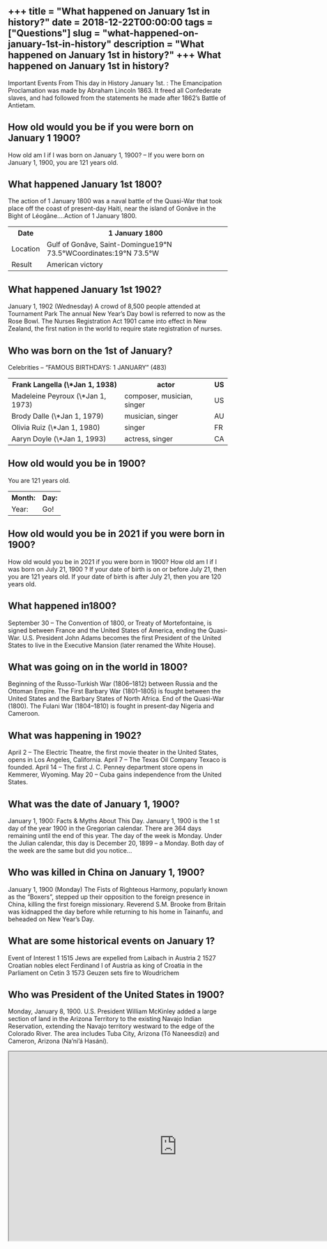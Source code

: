 +++
title = "What happened on January 1st in history?"
date = 2018-12-22T00:00:00
tags = ["Questions"]
slug = "what-happened-on-january-1st-in-history"
description = "What happened on January 1st in history?"
+++
What happened on January 1st in history?
----------------------------------------

Important Events From This day in History January 1st. : The Emancipation Proclamation was made by Abraham Lincoln 1863. It freed all Confederate slaves, and had followed from the statements he made after 1862’s Battle of Antietam.

How old would you be if you were born on January 1 1900?
--------------------------------------------------------

How old am I if I was born on January 1, 1900? – If you were born on January 1, 1900, you are 121 years old.

What happened January 1st 1800?
-------------------------------

The action of 1 January 1800 was a naval battle of the Quasi-War that took place off the coast of present-day Haiti, near the island of Gonâve in the Bight of Léogâne….Action of 1 January 1800.

<table><tr><th>Date</th><th>1 January 1800</th></tr><tr><td>Location</td><td>Gulf of Gonâve, Saint-Domingue19°N 73.5°WCoordinates:19°N 73.5°W</td></tr><tr><td>Result</td><td>American victory</td></tr></table>

What happened January 1st 1902?
-------------------------------

January 1, 1902 (Wednesday) A crowd of 8,500 people attended at Tournament Park The annual New Year’s Day bowl is referred to now as the Rose Bowl. The Nurses Registration Act 1901 came into effect in New Zealand, the first nation in the world to require state registration of nurses.

Who was born on the 1st of January?
-----------------------------------

Celebrities – “FAMOUS BIRTHDAYS: 1 JANUARY” (483)

<table><tr><th>Frank Langella (\*Jan 1, 1938)</th><th>actor</th><th>US</th></tr><tr><td>Madeleine Peyroux (\*Jan 1, 1973)</td><td>composer, musician, singer</td><td>US</td></tr><tr><td>Brody Dalle (\*Jan 1, 1979)</td><td>musician, singer</td><td>AU</td></tr><tr><td>Olivia Ruiz (\*Jan 1, 1980)</td><td>singer</td><td>FR</td></tr><tr><td>Aaryn Doyle (\*Jan 1, 1993)</td><td>actress, singer</td><td>CA</td></tr></table>

How old would you be in 1900?
-----------------------------

You are 121 years old.

<table><tr><th>Month:</th><th>Day:</th></tr><tr><td>Year:</td><td>Go!</td></tr></table>

How old would you be in 2021 if you were born in 1900?
------------------------------------------------------

How old would you be in 2021 if you were born in 1900? How old am I if I was born on July 21, 1900 ? If your date of birth is on or before July 21, then you are 121 years old. If your date of birth is after July 21, then you are 120 years old.

What happened in1800?
---------------------

September 30 – The Convention of 1800, or Treaty of Mortefontaine, is signed between France and the United States of America, ending the Quasi-War. U.S. President John Adams becomes the first President of the United States to live in the Executive Mansion (later renamed the White House).

What was going on in the world in 1800?
---------------------------------------

Beginning of the Russo-Turkish War (1806–1812) between Russia and the Ottoman Empire. The First Barbary War (1801–1805) is fought between the United States and the Barbary States of North Africa. End of the Quasi-War (1800). The Fulani War (1804–1810) is fought in present-day Nigeria and Cameroon.

What was happening in 1902?
---------------------------

April 2 – The Electric Theatre, the first movie theater in the United States, opens in Los Angeles, California. April 7 – The Texas Oil Company Texaco is founded. April 14 – The first J. C. Penney department store opens in Kemmerer, Wyoming. May 20 – Cuba gains independence from the United States.

What was the date of January 1, 1900?
-------------------------------------

January 1, 1900: Facts &amp; Myths About This Day. January 1, 1900 is the 1 st day of the year 1900 in the Gregorian calendar. There are 364 days remaining until the end of this year. The day of the week is Monday. Under the Julian calendar, this day is December 20, 1899 – a Monday. Both day of the week are the same but did you notice…

Who was killed in China on January 1, 1900?
-------------------------------------------

January 1, 1900 (Monday) The Fists of Righteous Harmony, popularly known as the “Boxers”, stepped up their opposition to the foreign presence in China, killing the first foreign missionary. Reverend S.M. Brooke from Britain was kidnapped the day before while returning to his home in Tainanfu, and beheaded on New Year’s Day.

What are some historical events on January 1?
---------------------------------------------

Event of Interest 1 1515 Jews are expelled from Laibach in Austria 2 1527 Croatian nobles elect Ferdinand I of Austria as king of Croatia in the Parliament on Cetin 3 1573 Geuzen sets fire to Woudrichem

Who was President of the United States in 1900?
-----------------------------------------------

 Monday, January 8, 1900. U.S. President William McKinley added a large section of land in the Arizona Territory to the existing Navajo Indian Reservation, extending the Navajo territory westward to the edge of the Colorado River. The area includes Tuba City, Arizona (Tó Naneesdizí) and Cameron, Arizona (Naʼníʼá Hasání).

<iframe allow="accelerometer; autoplay; clipboard-write; encrypted-media; gyroscope; picture-in-picture" allowfullscreen="" class="__youtube_prefs__  epyt-is-override  no-lazyload" data-no-lazy="1" data-origheight="433" data-origwidth="770" data-skipgform_ajax_framebjll="" height="433" id="_ytid_74664" loading="lazy" src="https://www.youtube.com/embed/MVI87HzfskQ?enablejsapi=1&autoplay=0&cc_load_policy=0&cc_lang_pref=&iv_load_policy=1&loop=0&modestbranding=0&rel=1&fs=1&playsinline=0&autohide=2&theme=dark&color=red&controls=1&" title="YouTube player" width="770"></iframe>